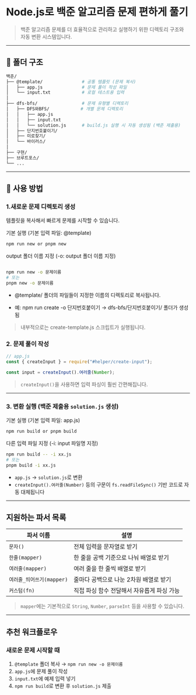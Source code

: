 # Node.js로 백준 알고리즘 문제 편하게 풀기

> 백준 알고리즘 문제를 더 효율적으로 관리하고 실행하기 위한 디렉토리 구조와 자동 변환 시스템입니다.

---

## 📁 폴더 구조

```bash
백준/
├── @template/               # 공통 템플릿 (문제 복사)
│   ├── app.js               # 문제 풀이 작성 파일
│   └── input.txt            # 로컬 테스트용 입력
│
├── dfs-bfs/                 # 문제 유형별 디렉토리
│   ├── DFS와BFS/            # 개별 문제 디렉토리
│   │   ├── app.js
│   │   ├── input.txt
│   │   └── solution.js      # build.js 실행 시 자동 생성됨 (백준 제출용)
│   ├── 단지번호붙이기/
│   ├── 미로찾기/
│   └── 바이러스/
│
├── 구현/
├── 브루트포스/
└── ...
```

---

## 🚀 사용 방법

### 1.새로운 문제 디렉토리 생성

템플릿을 복사해서 빠르게 문제를 시작할 수 있습니다.

기본 실행 (기본 입력 파일: @template)

```bash
npm run new or pnpm new
```

output 폴더 이름 지정 (-o: output 폴더 이름 지정)

```bash

npm run new -o 문제이름
# 또는
pnpm new -o 문제이름
```

- @template/ 폴더의 파일들이 지정한 이름의 디렉토리로 복사됩니다.

- 예: npm run create -o 단지번호붙이기 → dfs-bfs/단지번호붙이기/ 폴더가 생성됨

> 내부적으로는 create-template.js 스크립트가 실행됩니다.

### 2. 문제 풀이 작성

```js
// app.js
const { createInput } = require("#helper/create-input");

const input = createInput().여러줄(Number);
```

> `createInput()`을 사용하면 입력 파싱이 훨씬 간편해집니다.

---

### 3. 변환 실행 (백준 제출용 `solution.js` 생성)

기본 실행 (기본 입력 파일: app.js)

```bash
npm run build or pnpm build
```

다른 입력 파일 지정 (-i: input 파일명 지정)

```bash
npm run build -- -i xx.js
# 또는
pnpm build -i xx.js
```

- `app.js` → `solution.js`로 변환
- `createInput().여러줄(Number)` 등의 구문이 `fs.readFileSync()` 기반 코드로 자동 대체됩니다

---

## 지원하는 파서 목록

| 파서 이름                 | 설명                                       |
| ------------------------- | ------------------------------------------ |
| `문자()`                  | 전체 입력을 문자열로 받기                  |
| `한줄(mapper)`            | 한 줄을 공백 기준으로 나눠 배열로 받기     |
| `여러줄(mapper)`          | 여러 줄을 한 줄씩 배열로 받기              |
| `여러줄_띄어쓰기(mapper)` | 줄마다 공백으로 나눈 2차원 배열로 받기     |
| `커스텀(fn)`              | 직접 파싱 함수 전달해서 자유롭게 파싱 가능 |

> `mapper`에는 기본적으로 `String`, `Number`, `parseInt` 등을 사용할 수 있습니다.

---

## 추천 워크플로우

### 새로운 문제 시작할 때

1. `@template` 폴더 복사 → `npm run new -o 문제이름`
2. `app.js`에 문제 풀이 작성
3. `input.txt`에 예제 입력 넣기
4. `npm run build`로 변환 후 `solution.js` 제출
